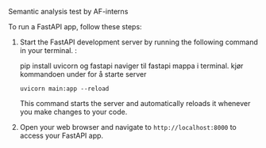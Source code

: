 Semantic analysis test by AF-interns

To run a FastAPI app, follow these steps:

1. Start the FastAPI development server by running the following command in your terminal. :

    pip install uvicorn og fastapi
    naviger til fastapi mappa i terminal. kjør kommandoen under for å starte server
    ```
    uvicorn main:app --reload
    ```

    This command starts the server and automatically reloads it whenever you make changes to your code.

6. Open your web browser and navigate to `http://localhost:8000` to access your FastAPI app.



